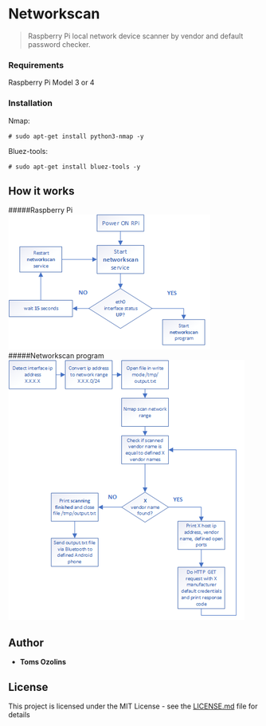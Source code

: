 # Networkscan
> Raspberry Pi local network device scanner by vendor and default password checker.
### Requirements
Raspberry Pi Model 3 or 4
### Installation
Nmap:
```
# sudo apt-get install python3-nmap -y
```
Bluez-tools:
```
# sudo apt-get install bluez-tools -y
```
## How it works
#####Raspberry Pi
![Process flow diagram](process_flow_diagram.png)
#####Networkscan program
![Program flow diagram](program_flow_diagram.png)

## Author
* **Toms Ozolins**

## License
This project is licensed under the MIT License - see the [LICENSE.md](LICENSE.md) file for details